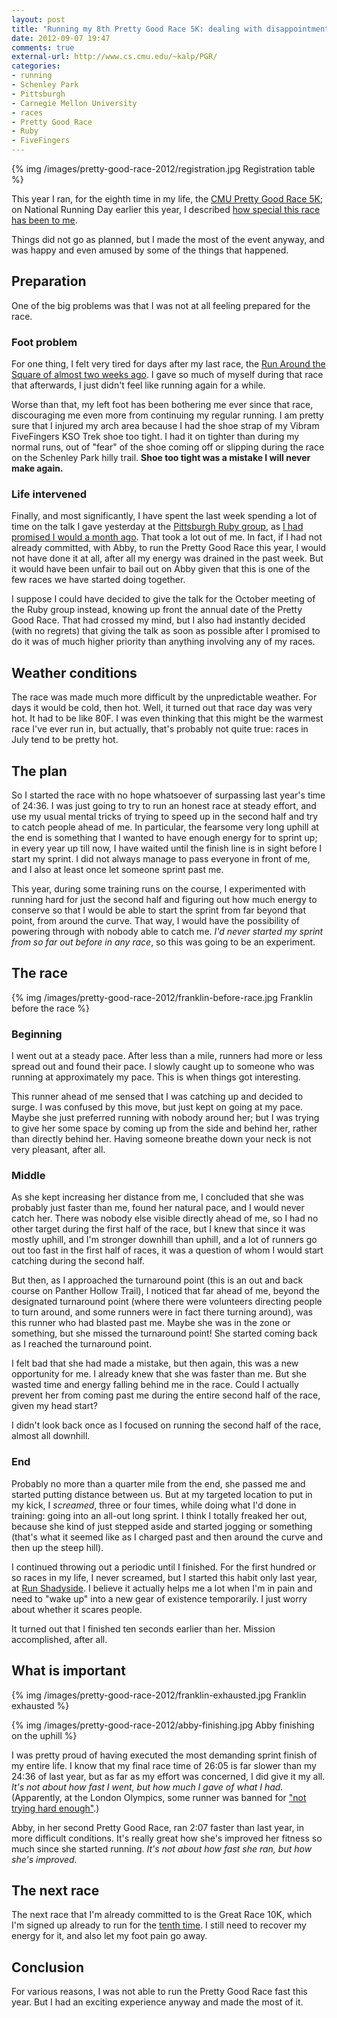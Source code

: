 ```yaml
---
layout: post
title: "Running my 8th Pretty Good Race 5K: dealing with disappointment"
date: 2012-09-07 19:47
comments: true
external-url: http://www.cs.cmu.edu/~kalp/PGR/
categories: 
- running
- Schenley Park
- Pittsburgh
- Carnegie Mellon University
- races
- Pretty Good Race
- Ruby
- FiveFingers
---
```

{% img /images/pretty-good-race-2012/registration.jpg Registration table %}

This year I ran, for the eighth time in my life, the [CMU Pretty Good Race 5K](http://www.cs.cmu.edu/~kalp/PGR/); on National Running Day earlier this year, I described [how special this race has been to me](/blog/2012/06/06/i-celebrated-national-running-day-in-schenley-park-remembering-how-i-began-to-run-13-year-ago/).

Things did not go as planned, but I made the most of the event anyway, and was happy and even amused by some of the things that happened.

<!--more-->

## Preparation

One of the big problems was that I was not at all feeling prepared for the race.

### Foot problem

For one thing, I felt very tired for days after my last race, the [Run Around the Square of almost two weeks ago](/blog/2012/08/25/my-eighth-time-doing-run-around-the-square-5k/). I gave so much of myself during that race that afterwards, I just didn't feel like running again for a while.

Worse than that, my left foot has been bothering me ever since that race, discouraging me even more from continuing my regular running. I am pretty sure that I injured my arch area because I had the shoe strap of my Vibram FiveFingers KSO Trek shoe too tight. I had it on tighter than during my normal runs, out of "fear" of the shoe coming off or slipping during the race on the Schenley Park hilly trail. **Shoe too tight was a mistake I will never make again.**

### Life intervened

Finally, and most significantly, I have spent the last week spending a lot of time on the talk I gave yesterday at the [Pittsburgh Ruby group](http://pghrb.heroku.com/), as [I had promised I would a month ago](/blog/2012/08/07/the-first-steel-city-ruby-conference-an-amazing-experience/). That took a lot out of me. In fact, if I had not already committed, with Abby, to run the Pretty Good Race this year, I would not have done it at all, after all my energy was drained in the past week. But it would have been unfair to bail out on Abby given that this is one of the few races we have started doing together.

I suppose I could have decided to give the talk for the October meeting of the Ruby group instead, knowing up front the annual date of the Pretty Good Race. That had crossed my mind, but I also had instantly decided (with no regrets) that giving the talk as soon as possible after I promised to do it was of much higher priority than anything involving any of my races.

## Weather conditions

The race was made much more difficult by the unpredictable weather. For days it would be cold, then hot. Well, it turned out that race day was very hot. It had to be like 80F. I was even thinking that this might be the warmest race I've ever run in, but actually, that's probably not quite true: races in July tend to be pretty hot.

## The plan

So I started the race with no hope whatsoever of surpassing last year's time of 24:36. I was just going to try to run an honest race at steady effort, and use my usual mental tricks of trying to speed up in the second half and try to catch people ahead of me. In particular, the fearsome very long uphill at the end is something that I wanted to have enough energy for to sprint up; in every year up till now, I have waited until the finish line is in sight before I start my sprint. I did not always manage to pass everyone in front of me, and I also at least once let someone sprint past me.

This year, during some training runs on the course, I experimented with running hard for just the second half and figuring out how much energy to conserve so that I would be able to start the sprint from far beyond that point, from around the curve. That way, I would have the possibility of powering through with nobody able to catch me. *I'd never started my sprint from so far out before in any race*, so this was going to be an experiment.

## The race

{% img /images/pretty-good-race-2012/franklin-before-race.jpg Franklin before the race %}

### Beginning

I went out at a steady pace. After less than a mile, runners had more or less spread out and found their pace. I slowly caught up to someone who was running at approximately my pace. This is when things got interesting.

This runner ahead of me sensed that I was catching up and decided to surge. I was confused by this move, but just kept on going at my pace. Maybe she just preferred running with nobody around her; but I was trying to give her some space by coming up from the side and behind her, rather than directly behind her. Having someone breathe down your neck is not very pleasant, after all.

### Middle

As she kept increasing her distance from me, I concluded that she was probably just faster than me, found her natural pace, and I would never catch her. There was nobody else visible directly ahead of me, so I had no other target during the first half of the race, but I knew that since it was mostly uphill, and I'm stronger downhill than uphill, and a lot of runners go out too fast in the first half of races, it was a question of whom I would start catching during the second half.

But then, as I approached the turnaround point (this is an out and back course on Panther Hollow Trail), I noticed that far ahead of me, beyond the designated turnaround point (where there were volunteers directing people to turn around, and some runners were in fact there turning around), was this runner who had blasted past me. Maybe she was in the zone or something, but she missed the turnaround point! She started coming back as I reached the turnaround point.

I felt bad that she had made a mistake, but then again, this was a new opportunity for me. I already knew that she was faster than me. But she wasted time and energy falling behind me in the race. Could I actually prevent her from coming past me during the entire second half of the race, given my head start?

I didn't look back once as I focused on running the second half of the race, almost all downhill.

### End

Probably no more than a quarter mile from the end, she passed me and started putting distance between us. But at my targeted location to put in my kick, I *screamed*, three or four times, while doing what I'd done in training: going into an all-out long sprint. I think I totally freaked her out, because she kind of just stepped aside and started jogging or something (that's what it seemed like as I charged past and then around the curve and then up the steep hill).

I continued throwing out a periodic until I finished. For the first hundred or so races in my life, I never screamed, but I started this habit only last year, at [Run Shadyside](/blog/2011/10/01/run-shadyside-5k-outrunning-mickey-mouse-and-lending-a-trumpet/). I believe it actually helps me a lot when I'm in pain and need to "wake up" into a new gear of existence temporarily. I just worry about whether it scares people.

It turned out that I finished ten seconds earlier than her. Mission accomplished, after all.

## What is important

{% img /images/pretty-good-race-2012/franklin-exhausted.jpg Franklin exhausted %}

{% img /images/pretty-good-race-2012/abby-finishing.jpg Abby finishing on the uphill %}

I was pretty proud of having executed the most demanding sprint finish of my entire life. I know that my final race time of 26:05 is far slower than my 24:36 of last year, but as far as my effort was concerned, I did give it my all. *It's not about how fast I went, but how much I gave of what I had.* (Apparently, at the London Olympics, some runner was banned for ["not trying hard enough"](http://www.telegraph.co.uk/sport/olympics/athletics/9456916/Algerian-runner-banned-for-not-trying-hard-enough-at-London-2012.html).)

Abby, in her second Pretty Good Race, ran 2:07 faster than last year, in more difficult conditions. It's really great how she's improved her fitness so much since she started running. *It's not about how fast she ran, but how she's improved.*

## The next race

The next race that I'm already committed to is the Great Race 10K, which I'm signed up already to run for the [tenth time](/blog/2011/09/25/blistered-but-blissful-in-the-burgh/). I still need to recover my energy for it, and also let my foot pain go away.

## Conclusion

For various reasons, I was not able to run the Pretty Good Race fast this year. But I had an exciting experience anyway and made the most of it.
